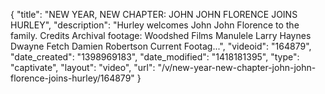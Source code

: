 {
    "title": "NEW YEAR, NEW CHAPTER: JOHN JOHN FLORENCE JOINS HURLEY",
    "description": "Hurley welcomes John John Florence to the family. Credits Archival footage: Woodshed Films Manulele Larry Haynes Dwayne Fetch Damien Robertson Current Footag...",
    "videoid": "164879",
    "date_created": "1398969183",
    "date_modified": "1418181395",
    "type": "captivate",
    "layout": "video",
    "url": "\/v\/new-year-new-chapter-john-john-florence-joins-hurley\/164879"
}